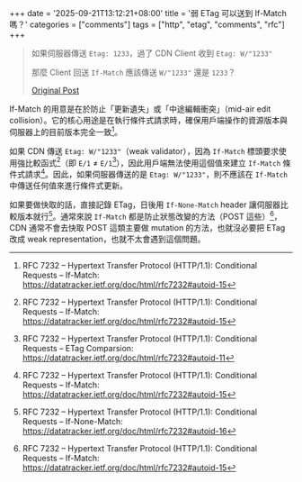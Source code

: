 +++
date = '2025-09-21T13:12:21+08:00'
title = '弱 ETag 可以送到 If-Match 嗎？'
categories = ["comments"]
tags = ["http", "etag", "comments", "rfc"]
+++

> 如果伺服器傳送 `Etag: 1233`，過了 CDN Client 收到 `Etag: W/"1233"`
>
> 那麼 Client 回送 `If-Match` 應該傳送 `W/"1233"` 還是 `1233`？
>
> [Original Post](https://www.facebook.com/share/p/17TB3cW8wC/)

If-Match 的用意是在於防止「更新遺失」或「中途編輯衝突」（mid-air edit collision）。它的核心用途是在執行條件式請求時，確保用戶端操作的資源版本與伺服器上的目前版本完全一致[^1]。

如果 CDN 傳送 `Etag: W/"1233"`（weak validator），因為 `If-Match` 標頭要求使用強比較函式[^1]（即 `E/1` ≠ `E/1`[^2]），因此用戶端無法使用這個值來建立 `If-Match` 條件式請求[^1]。因此，如果伺服器傳送的是 `Etag: W/"1233"`，則不應該在 `If-Match` 中傳送任何值來進行條件式更新。

如果要做快取的話，直接記錄 ETag，日後用 `If-None-Match` header 讓伺服器比較版本就行[^3]。通常來說 `If-Match` 都是防止狀態改變的方法（POST 這些）[^1]，CDN 通常不會去快取 POST 這類主要做 mutation 的方法，也就沒必要把 ETag 改成 weak representation，也就不太會遇到這個問題。

[^1]: RFC 7232 – Hypertext Transfer Protocol (HTTP/1.1): Conditional Requests – If-Match: <https://datatracker.ietf.org/doc/html/rfc7232#autoid-15>
[^2]: RFC 7232 – Hypertext Transfer Protocol (HTTP/1.1): Conditional Requests – ETag Comparsion: <https://datatracker.ietf.org/doc/html/rfc7232#autoid-11>
[^3]: RFC 7232 – Hypertext Transfer Protocol (HTTP/1.1): Conditional Requests – If-None-Match: <https://datatracker.ietf.org/doc/html/rfc7232#autoid-16>
